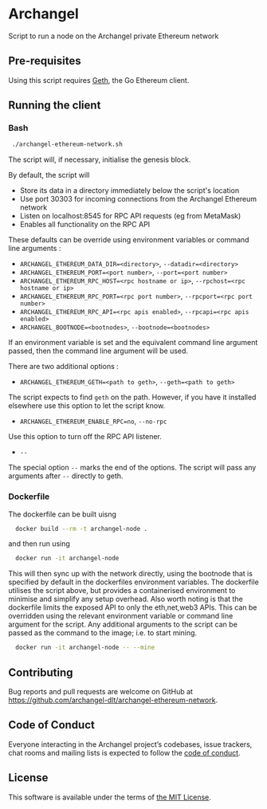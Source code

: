 # Archangel

Script to run a node on the Archangel private Ethereum network

## Pre-requisites

Using this script requires [Geth](https://ethereum.github.io/go-ethereum/install/), the Go Ethereum client.

## Running the client

### Bash

```sh
 ./archangel-ethereum-network.sh
```

The script will, if necessary, initialise the genesis block.

By default, the script will
  * Store its data in a directory immediately below the script's location
  * Use port 30303 for incoming connections from the Archangel Ethereum network
  * Listen on localhost:8545 for RPC API requests (eg from MetaMask)
  * Enables all functionality on the RPC API

These defaults can be override using environment variables or command line arguments :

* `ARCHANGEL_ETHEREUM_DATA_DIR=<directory>`, `--datadir=<directory>`
* `ARCHANGEL_ETHEREUM_PORT=<port number>`, `--port=<port number>`
* `ARCHANGEL_ETHEREUM_RPC_HOST=<rpc hostname or ip>`, `--rpchost=<rpc hostname or ip>`
* `ARCHANGEL_ETHEREUM_RPC_PORT=<rpc port number>`, `--rpcport=<rpc port number>`
* `ARCHANGEL_ETHEREUM_RPC_API=<rpc apis enabled>`, `--rpcapi=<rpc apis enabled>`
* `ARCHANGEL_BOOTNODE=<bootnodes>`, `--bootnode=<bootnodes>`

If an environment variable is set and the equivalent command line argument passed, then the command line argument will be used.

There are two additional options :
* `ARCHANGEL_ETHEREUM_GETH=<path to geth>`, `--geth=<path to geth>`

The script expects to find `geth` on the path.  However, if you have it installed elsewhere use this option to let the script know.

* `ARCHANGEL_ETHEREUM_ENABLE_RPC=no`, `--no-rpc`

Use this option to turn off the RPC API listener.

* `--`

The special option `--` marks the end of the options. The script will pass any arguments after `--` directly to geth.

### Dockerfile

The dockerfile can be built uisng
```sh
  docker build --rm -t archangel-node .
```
and then run using
```sh
  docker run -it archangel-node
```
This will then sync up with the network directly, using the bootnode that is specified by default in the dockerfiles environment variables. The dockerfile utilises the script above, but provides a containerised environment to minimise and simplify any setup overhead. Also worth noting is that the dockerfile limits the exposed API to only the eth,net,web3 APIs. This can be overridden using the relevant environment variable or command line argument for the script. Any additional arguments to the script can be passed as the command to the image; i.e. to start mining.
```sh
  docker run -it archangel-node -- --mine
```

## Contributing

Bug reports and pull requests are welcome on GitHub at https://github.com/archangel-dlt/archangel-ethereum-network.

## Code of Conduct

Everyone interacting in the Archangel project’s codebases, issue trackers, chat rooms and mailing lists is expected to follow the [code of conduct](https://github.com/archangel-dlt/archangel-ethereum-network/blob/master/CODE_OF_CONDUCT.md).

## License

This software is available under the terms of [the MIT License](https://github.com/archangel-dlt/archangel-ethereum-network/blob/master/LICENSE.md).
